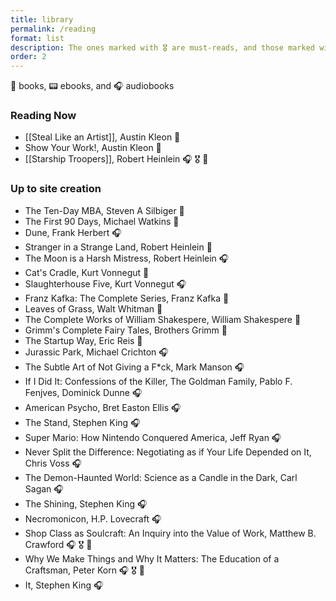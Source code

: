 ```yaml
---
title: library
permalink: /reading
format: list
description: The ones marked with 🎖️ are must-reads, and those marked with 🔁 are re-reads. Check my <a href="/antilibrary"><b>Antilibrary </b></a> for the bigger list. 🤓
order: 2
---
```


📖 books, 📟 ebooks, and 🎧 audiobooks

### Reading Now
- [[Steal Like an Artist]], Austin Kleon 📖
- Show Your Work!, Austin Kleon 📖
- [[Starship Troopers]], Robert Heinlein 🎧 🎖️ 🔁

### Up to site creation
- The Ten-Day MBA, Steven A Silbiger 📖
- The First 90 Days, Michael Watkins 📖
- Dune, Frank Herbert 🎧
- Stranger in a Strange Land, Robert Heinlein 📖
- The Moon is a Harsh Mistress, Robert Heinlein 🎧
- Cat's Cradle, Kurt Vonnegut 📖
- Slaughterhouse Five, Kurt Vonnegut 🎧
- Franz Kafka: The Complete Series, Franz Kafka 📖
- Leaves of Grass, Walt Whitman 📖
- The Complete Works of William Shakespere, William Shakespere 📖
- Grimm's Complete Fairy Tales, Brothers Grimm 📖
- The Startup Way, Eric Reis 📖
- Jurassic Park, Michael Crichton 🎧
- The Subtle Art of Not Giving a F*ck, Mark Manson 🎧
- If I Did It: Confessions of the Killer, The Goldman Family, Pablo F. Fenjves, Dominick Dunne 🎧
- American Psycho, Bret Easton Ellis 🎧
- The Stand, Stephen King 🎧
- Super Mario: How Nintendo Conquered America, Jeff Ryan 🎧
- Never Split the Difference: Negotiating as if Your Life Depended on It, Chris Voss 🎧
- The Demon-Haunted World: Science as a Candle in the Dark, Carl Sagan 🎧
- The Shining, Stephen King 🎧
- Necromonicon, H.P. Lovecraft 🎧
- Shop Class as Soulcraft: An Inquiry into the Value of Work, Matthew B. Crawford 🎧 🎖️ 🔁
- Why We Make Things and Why It Matters: The Education of a Craftsman, Peter Korn 🎧 🎖️ 🔁
- It, Stephen King 🎧